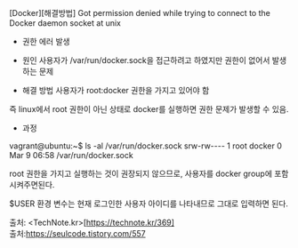[Docker][해결방법] Got permission denied while trying to connect to the Docker daemon socket at unix

- 권한 에러 발생

- 원인
사용자가 /var/run/docker.sock을 접근하려고 하였지만 권한이 없어서 발생하는 문제

- 해결 방법
사용자가 root:docker 권한을 가지고 있어야 함


즉 linux에서 root 권한이 아닌 상태로 docker를 실행하면 권한 문제가 발생할 수 있음. 

- 과정

vagrant@ubuntu:~$ ls -al /var/run/docker.sock
srw-rw---- 1 root docker 0 Mar  9 06:58 /var/run/docker.sock


root 권한을 가지고 실행하는 것이 권장되지 않으므로, 사용자를 docker group에 포함시켜주면된다.

$USER 환경 변수는 현재 로그인한 사용자 아이디를 나타내므로 그대로 입력하면 된다.

출처: <TechNote.kr>[https://technote.kr/369] <br>
출처:https://seulcode.tistory.com/557
